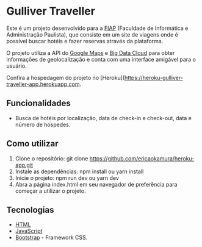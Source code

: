 # Gulliver Traveller
Este é um projeto desenvolvido para a [FIAP](https://www.fiap.com.br/) (Faculdade de Informática e Administração Paulista), que consiste em um site de viagens onde é possível buscar hotéis e fazer reservas através da plataforma.

O projeto utiliza a API do [Google Maps](https://developers.google.com/maps?hl=pt-br) e [Big Data Cloud](https://api.bigdatacloud.net/data/reverse-geocode-client) para obter informações de geolocalização e conta com uma interface amigável para o usuário.

Confira a hospedagem do projeto no [Heroku](https://heroku-gulliver-traveller-app.herokuapp.com.

## Funcionalidades
- Busca de hotéis por localização, data de check-in e check-out, data e número de hóspedes.

## Como utilizar
1. Clone o repositório: git clone https://github.com/ericaokamura/heroku-app.git
2. Instale as dependências: npm install ou yarn install
3. Inicie o projeto: npm run dev ou yarn dev
4. Abra a página index.html em seu navegador de preferência para começar a utilizar o projeto.

## Tecnologias
- [HTML](https://developer.mozilla.org/pt-BR/docs/Web/HTML)
- [JavaScript](https://developer.mozilla.org/pt-BR/docs/Web/JavaScript)
- [Bootstrap](https://getbootstrap.com/) - Framework CSS.
